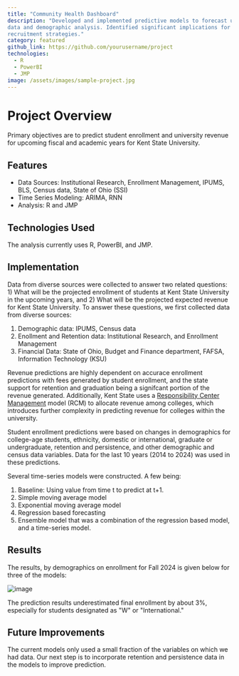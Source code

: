 ```yaml
---
title: "Community Health Dashboard"
description: "Developed and implemented predictive models to forecast university revenue and enrollment trends using historical financial
data and demographic analysis. Identified significant implications for university budgeting, tuition adjustments, and student
recruitment strategies."
category: featured
github_link: https://github.com/yourusername/project
technologies:
  - R
  - PowerBI
  - JMP
image: /assets/images/sample-project.jpg
---
```


# Project Overview
Primary objectives are to predict student enrollment and university revenue for upcoming fiscal and academic years for Kent State University. 

## Features
- Data Sources: Institutional Research, Enrollment Management, IPUMS, BLS, Census data, State of Ohio (SSI)
- Time Series Modeling: ARIMA, RNN
- Analysis: R and JMP

## Technologies Used
The analysis currently uses R, PowerBI, and JMP.

## Implementation
Data from diverse sources were collected to answer two related questions: 1) What will be the projected enrollment of students at Kent State University in the upcoming years, and 2) What will be the projected expected revenue for Kent State University. To answer these questions, we first collected data from diverse sources:

1. Demographic data: IPUMS, Census data
2. Enollment and Retention data: Institutional Research, and Enrollment Management
3. Financial Data: State of Ohio, Budget and Finance department, FAFSA, Information Technology (KSU)

Revenue predictions are highly dependent on accurace enrollment predictions with fees generated by student enrollment, and the state support for retention and graduation being a signifcant portion of the revenue generated. Additionally, Kent State uses a [Responsibility Center Management](https://www.kent.edu/budget/rcm-manual) model (RCM) to allocate revenue among colleges, which introduces further complexity in predicting revenue for colleges within the university. 

Student enrollment predictions were based on changes in demographics for college-age students, ethnicity, domestic or international, graduate or undergraduate, retention and persistence, and other demographic and census data variables. Data for the last 10 years (2014 to 2024) was used in these predictions.

Several time-series models were constructed. A few being:

1. Baseline:  Using value from time t to predict at t+1.
2. Simple moving average model
3. Exponential moving average model
4. Regression based forecasting
5. Ensemble model that was a combination of the regression based model, and a time-series model.

## Results

The results, by demographics on enrollment for Fall 2024 is given below for three of the models:

![image](https://github.com/user-attachments/assets/aaa5d317-be13-445d-bcce-992a8aac5a47)

The prediction results underestimated final enrollment by about 3%, especially for students designated as "W" or "International." 

## Future Improvements

The current models only used a small fraction of the variables on which we had data. Our next step is to incorporate retention and persistence data in the models to improve prediction.

